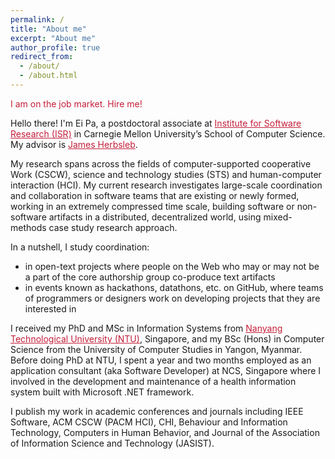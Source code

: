 ```yaml
---
permalink: /
title: "About me"
excerpt: "About me"
author_profile: true
redirect_from: 
  - /about/
  - /about.html
---
```


<p><span style="color: c41e3a">I am on the job market. Hire me!</span></p>

Hello there! I'm Ei Pa, a postdoctoral associate at <a style="color: #c41e3a;" href="https://www.isri.cmu.edu/">Institute for Software Research (ISR)</a> in Carnegie Mellon University’s School of Computer Science. My advisor is <a style="color: #c41e3a;" href="https://herbsleb.org/">James Herbsleb</a>.

My research spans across the fields of computer-supported cooperative Work (CSCW), science and technology studies (STS) and human-computer interaction (HCI). My current research investigates large-scale coordination and collaboration in software teams that are existing or newly formed, working in an extremely compressed time scale, building software or non-software artifacts in a distributed, decentralized world, using mixed-methods case study research approach.

In a nutshell, I study coordination:
* in open-text projects where people on the Web who may or may not be a part of the core authorship group co-produce text artifacts
* in events known as hackathons, datathons, etc. on GitHub, where teams of programmers or designers work on developing projects that they are interested in

I received my PhD and MSc in Information Systems from <a style="color: #c41e3a;" href="https://www.isri.cmu.edu/">Nanyang Technological University (NTU)</a>, Singapore, and my BSc (Hons) in Computer Science from the University of Computer Studies in Yangon, Myanmar. Before doing PhD at NTU, I spent a year and two months employed as an application consultant (aka Software Developer) at NCS, Singapore where I involved in the development and maintenance of a health information system built with Microsoft .NET framework.

I publish my work in academic conferences and journals including IEEE Software, ACM CSCW (PACM HCI), CHI, Behaviour and Information Technology, Computers in Human Behavior, and Journal of the Association of Information Science and Technology (JASIST).
